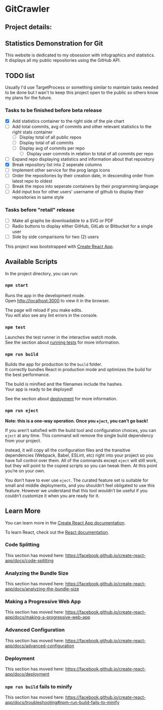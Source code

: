 # GitCrawler
## Project details:
## Statistics Demonstration for Git
This website is dedicated to my obsession with infographics and statistics. It displays all my public repositories using the GitHub API.

## TODO list
Usually I'd use TargetProcess or something similar to maintain tasks needed to be done but I wan't to keep this project open to the public so others know my plans for the future.
### Tasks to be finished before beta release
- [X] Add statistics container to the right side of the pie chart
- [ ] Add total commits, avg of commits and other relevant statistics to the right stats container
  - [ ] Display total of all public repos
  - [ ] Display total of all commits
  - [ ] Display avg of commits per repo
    - [ ] Display user commits in relation to total of all commits per repo
- [ ] Expand repo displaying statistics and information about that repository
- [X] Break repository list into 2 seperate columns
- [ ] Implement other service for the prog langs icons
- [ ] Order the repositories by their creation date, in descending order from latest repo to oldest
- [ ] Break the repos into seperate containers by their programming language
- [ ] Add input box for other users' username of github to display their repositories in same style

### Tasks before "retail" release
- [ ] Make all graphs be downloadable to a SVG or PDF
- [ ] Radio buttons to display either GitHub, GitLab or Bitbucket for a single user
- [ ] Side by side comparisons for two (2) users

This project was bootstrapped with [Create React App](https://github.com/facebook/create-react-app).

## Available Scripts

In the project directory, you can run:

### `npm start`

Runs the app in the development mode.<br>
Open [http://localhost:3000](http://localhost:3000) to view it in the browser.

The page will reload if you make edits.<br>
You will also see any lint errors in the console.

### `npm test`

Launches the test runner in the interactive watch mode.<br>
See the section about [running tests](https://facebook.github.io/create-react-app/docs/running-tests) for more information.

### `npm run build`

Builds the app for production to the `build` folder.<br>
It correctly bundles React in production mode and optimizes the build for the best performance.

The build is minified and the filenames include the hashes.<br>
Your app is ready to be deployed!

See the section about [deployment](https://facebook.github.io/create-react-app/docs/deployment) for more information.

### `npm run eject`

**Note: this is a one-way operation. Once you `eject`, you can’t go back!**

If you aren’t satisfied with the build tool and configuration choices, you can `eject` at any time. This command will remove the single build dependency from your project.

Instead, it will copy all the configuration files and the transitive dependencies (Webpack, Babel, ESLint, etc) right into your project so you have full control over them. All of the commands except `eject` will still work, but they will point to the copied scripts so you can tweak them. At this point you’re on your own.

You don’t have to ever use `eject`. The curated feature set is suitable for small and middle deployments, and you shouldn’t feel obligated to use this feature. However we understand that this tool wouldn’t be useful if you couldn’t customize it when you are ready for it.

## Learn More

You can learn more in the [Create React App documentation](https://facebook.github.io/create-react-app/docs/getting-started).

To learn React, check out the [React documentation](https://reactjs.org/).

### Code Splitting

This section has moved here: https://facebook.github.io/create-react-app/docs/code-splitting

### Analyzing the Bundle Size

This section has moved here: https://facebook.github.io/create-react-app/docs/analyzing-the-bundle-size

### Making a Progressive Web App

This section has moved here: https://facebook.github.io/create-react-app/docs/making-a-progressive-web-app

### Advanced Configuration

This section has moved here: https://facebook.github.io/create-react-app/docs/advanced-configuration

### Deployment

This section has moved here: https://facebook.github.io/create-react-app/docs/deployment

### `npm run build` fails to minify

This section has moved here: https://facebook.github.io/create-react-app/docs/troubleshooting#npm-run-build-fails-to-minify
